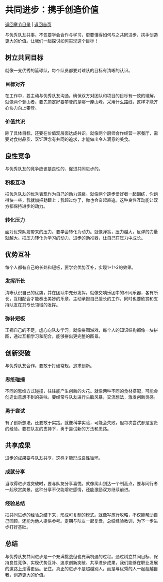 # 共同进步：携手创造价值

[返回章节目录](./index.md) | [返回首页](../README.md)

与优秀队友共事，不仅要学会合作与学习，更要懂得如何与之共同进步，携手创造更大的价值。让我们一起探讨如何实现这个目标！

## 树立共同目标

就像一支优秀的篮球队，每个队员都要对球队的目标有清晰的认识。

### 目标对齐
在工作中，要主动与优秀队友沟通，确保双方对团队和项目的目标有一致的理解。就像两个登山者，要先商定好要攀登的是哪一座山峰，采用什么路线，这样才能齐心协力向上攀登。

### 价值共识
除了具体目标，还要在价值观层面达成共识。就像两个厨师合作经营一家餐厅，需要对食材品质、烹饪理念有共同的追求，才能做出令人满意的美食。

## 良性竞争

与优秀队友的竞争应该是良性的、促进共同进步的。

### 积极互动
把优秀队友的优秀表现作为自己的动力源泉。就像两个跑步爱好者一起训练，你跑得快一些，我就加把劲跟上；我超过你了，你也会奋起直追。这种良性互动能让双方都保持进步的动力。

### 转化压力
面对优秀队友带来的压力，要学会转化为动力。就像弹簧，压力越大，反弹的力量就越大。把压力转化为学习的动力、进步的助推器，让自己在压力中成长。

## 优势互补

每个人都有自己的长处和短板，要学会优势互补，实现1+1>2的效果。

### 发挥所长
清晰认识自己的优势，并在团队中充分发挥。就像交响乐团中的不同乐器，各有所长，互相配合才能奏出美妙的乐章。主动承担自己擅长的工作，同时也要欣赏和支持队友在其专长领域的发挥。

### 弥补短板
正视自己的不足，虚心向队友学习。就像拼图游戏，每个人的知识结构都像一块拼图，通过互相学习和配合，能够拼出更完整的图景。

## 创新突破

与优秀队友合作，要敢于打破常规，追求创新。

### 思维碰撞
不同的思维方式碰撞，往往能产生创新的火花。就像两种不同的食材搭配，可能会创造出意想不到的美味。要经常与队友进行头脑风暴，交流想法，激发创新灵感。

### 勇于尝试
有了创新想法，还要敢于实践。就像科学实验，可能会失败，但每次尝试都是宝贵的经验。要在队友的支持下，勇于尝试新的方法和思路。

## 共享成果

进步的成果要与队友共享，这样才能形成良性循环。

### 成就分享
当取得进步或突破时，要与队友分享喜悦。就像爬山到达一个制高点，要与同行者一起欣赏美景。这种分享不仅能增进感情，还能激励双方继续前进。

### 经验总结
把共同进步的经验总结下来，形成可复制的模式。就像写旅行攻略，不仅能帮助自己回顾，还能为他人提供参考。定期与队友一起复盘，总结经验教训，为下一步进步打好基础。

## 总结

与优秀队友共同进步是一个充满挑战但也充满机遇的过程。通过树立共同目标、保持良性竞争、实现优势互补、追求创新突破、共享进步成果，我们能够在职业发展的道路上走得更远。记住，真正的进步不是超越别人，而是与优秀的人一起超越自我，创造更大的价值。
